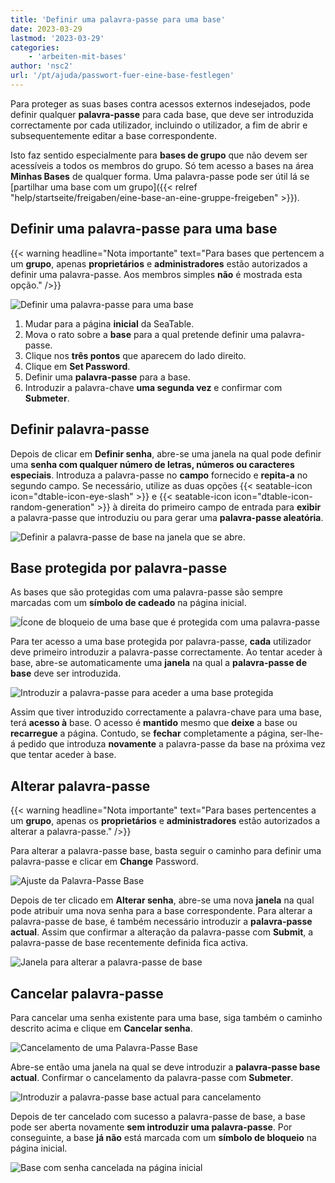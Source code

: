 ```yaml
---
title: 'Definir uma palavra-passe para uma base'
date: 2023-03-29
lastmod: '2023-03-29'
categories:
    - 'arbeiten-mit-bases'
author: 'nsc2'
url: '/pt/ajuda/passwort-fuer-eine-base-festlegen'
---
```


Para proteger as suas bases contra acessos externos indesejados, pode definir qualquer **palavra-passe** para cada base, que deve ser introduzida correctamente por cada utilizador, incluindo o utilizador, a fim de abrir e subsequentemente editar a base correspondente.

Isto faz sentido especialmente para **bases de grupo** que não devem ser acessíveis a todos os membros do grupo. Só tem acesso a bases na área **Minhas Bases** de qualquer forma. Uma palavra-passe pode ser útil lá se [partilhar uma base com um grupo]({{< relref "help/startseite/freigaben/eine-base-an-eine-gruppe-freigeben" >}}).

## Definir uma palavra-passe para uma base

{{< warning  headline="Nota importante"  text="Para bases que pertencem a um **grupo**, apenas **proprietários** e **administradores** estão autorizados a definir uma palavra-passe. Aos membros simples **não** é mostrada esta opção." />}}

![Definir uma palavra-passe para uma base](images/set-password-for-base.png)

1. Mudar para a página **inicial** da SeaTable.
2. Mova o rato sobre a **base** para a qual pretende definir uma palavra-passe.
3. Clique nos **três pontos** que aparecem do lado direito.
4. Clique em **Set Password**.
5. Definir uma **palavra-passe** para a base.
6. Introduzir a palavra-chave **uma segunda vez** e confirmar com **Submeter**.

## Definir palavra-passe

Depois de clicar em **Definir senha**, abre-se uma janela na qual pode definir uma **senha com qualquer número de letras, números ou caracteres especiais**. Introduza a palavra-passe no **campo** fornecido e **repita-a** no segundo campo. Se necessário, utilize as duas opções {{< seatable-icon icon="dtable-icon-eye-slash" >}} e {{< seatable-icon icon="dtable-icon-random-generation" >}} à direita do primeiro campo de entrada para **exibir** a palavra-passe que introduziu ou para gerar uma **palavra-passe aleatória**.

![Definir a palavra-passe de base na janela que se abre.](images/set-password-for-base-in-window.png)

## Base protegida por palavra-passe

As bases que são protegidas com uma palavra-passe são sempre marcadas com um **símbolo de cadeado** na página inicial.

![Ícone de bloqueio de uma base que é protegida com uma palavra-passe](images/bases-with-a-password.png)

Para ter acesso a uma base protegida por palavra-passe, **cada** utilizador deve primeiro introduzir a palavra-passe correctamente. Ao tentar aceder à base, abre-se automaticamente uma **janela** na qual a **palavra-passe de base** deve ser introduzida.

![Introduzir a palavra-passe para aceder a uma base protegida](images/required-password-to-open-base.png)

Assim que tiver introduzido correctamente a palavra-chave para uma base, terá **acesso à** base. O acesso é **mantido** mesmo que **deixe** a base ou **recarregue** a página. Contudo, se **fechar** completamente a página, ser-lhe-á pedido que introduza **novamente** a palavra-passe da base na próxima vez que tentar aceder à base.

## Alterar palavra-passe

{{< warning  headline="Nota importante"  text="Para bases pertencentes a um **grupo**, apenas os **proprietários** e **administradores** estão autorizados a alterar a palavra-passe." />}}

Para alterar a palavra-passe base, basta seguir o caminho para definir uma palavra-passe e clicar em **Change** Password.

![Ajuste da Palavra-Passe Base](images/modify-password-for-a-base.png)

Depois de ter clicado em **Alterar senha**, abre-se uma nova **janela** na qual pode atribuir uma nova senha para a base correspondente. Para alterar a palavra-passe de base, é também necessário introduzir a **palavra-passe actual**. Assim que confirmar a alteração da palavra-passe com **Submit**, a palavra-passe de base recentemente definida fica activa.

![Janela para alterar a palavra-passe de base](images/modify-password-for-a-base-entries.png)

## Cancelar palavra-passe

Para cancelar uma senha existente para uma base, siga também o caminho descrito acima e clique em **Cancelar senha**.

![Cancelamento de uma Palavra-Passe Base](images/unset-base-password.png)

Abre-se então uma janela na qual se deve introduzir a **palavra-passe base actual**. Confirmar o cancelamento da palavra-passe com **Submeter**.

![Introduzir a palavra-passe base actual para cancelamento ](images/unset-base-password-window.png)

Depois de ter cancelado com sucesso a palavra-passe de base, a base pode ser aberta novamente **sem introduzir uma palavra-passe**. Por conseguinte, a base **já não** está marcada com um **símbolo de bloqueio** na página inicial.

![Base com senha cancelada na página inicial](images/base-after-the-annulation-of-the-password.png)
